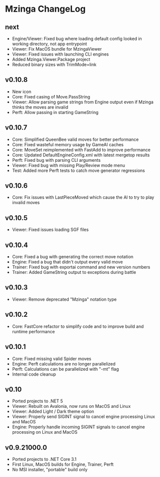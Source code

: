 # Mzinga ChangeLog #

## next ##

* Engine/Viewer: Fixed bug where loading default config looked in working directory, not app entrypoint
* Viewer: Fix MacOS bundle for MzingaViewer
* Viewer: Fixed issues with launching CLI engines
* Added Mzinga.Viewer.Package project
* Reduced binary sizes with TrimMode=link

## v0.10.8 ##

* New icon
* Core: Fixed casing of Move.PassString
* Viewer: Allow parsing game strings from Engine output even if Mzinga thinks the moves are invalid
* Perft: Allow passing in starting GameString

## v0.10.7 ##

* Core: Simplified QueenBee valid moves for better performance
* Core: Fixed wasteful memory usage by GameAI caches
* Core: MoveSet reimplemented with FastAdd to improve performance
* Core: Updated DefaultEngineConfig.xml with latest mergetop results
* Perft: Fixed bug with parsing CLI arguments
* Viewer: Fixed bug with missing Play/Review mode menu
* Test: Added more Perft tests to catch move generator regressions

## v0.10.6 ##

* Core: Fix issues with LastPieceMoved which cause the AI to try to play invalid moves

## v0.10.5 ##

* Viewer: Fixed issues loading SGF files

## v0.10.4 ##

* Core: Fixed a bug with generating the correct move notation
* Engine: Fixed a bug that didn't output every valid move
* Trainer: Fixed bug with exportai command and new version numbers
* Trainer: Added GameString output to exceptions during battle

## v0.10.3 ##

* Viewer: Remove deprecated "Mzinga" notation type

## v0.10.2 ##

* Core: FastCore refactor to simplify code and to improve build and runtime performance

## v0.10.1 ##

* Core: Fixed missing valid Spider moves
* Engine: Perft calculations are no longer parallelized
* Perft: Calculations can be parallelized with "-mt" flag
* Internal code cleanup

## v0.10 ##

* Ported projects to .NET 5
* Viewer: Rebuilt on Avalonia, now runs on MacOS and Linux
* Viewer: Added Light / Dark theme option
* Viewer: Properly send SIGINT signal to cancel engine processing Linux and MacOS
* Engine: Properly handle incoming SIGINT signals to cancel engine processing on Linux and MacOS

## v0.9.21000.0 ##

* Ported projects to .NET Core 3.1
* First Linux, MacOS builds for Engine, Trainer, Perft
* No MSI installer, "portable" build only
